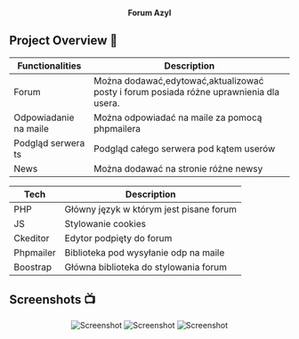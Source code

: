 <h1 align="center">

<br>



<br>

<br>

</h1>

<h4 align="center">Forum Azyl</h4>

## Project Overview 🎉

|  Functionalities                                        | Description                                                                             |
| ------------------------------------------------------- | ----------------------------------------------------------------------------------------|
| Forum                                                   | Można dodawać,edytować,aktualizować posty i forum posiada różne uprawnienia dla usera.  |
| Odpowiadanie na maile                                   |Można odpowiadać na maile za pomocą phpmailera                                           |
| Podgląd serwera ts                                      | Podgląd całego serwera pod kątem userów                                                 |
| News                                                    | Można dodawać na stronie różne newsy                                                    |


| Tech                                                    | Description                              |
| ------------------------------------------------------- | ---------------------------------------- |
| PHP                                                     | Główny język w którym jest pisane forum  |
| JS                                                      | Stylowanie  cookies                      |
| Ckeditor                                                | Edytor podpięty do forum                 |
| Phpmailer                                               | Biblioteka pod wysyłanie odp na maile    |
| Boostrap                                                | Główna biblioteka do stylowania forum    |


## Screenshots 📺

<p align="center">
  <a >
    <img src="https://i.imgur.com/Am5HVUH.png"
         alt="Screenshot">
  </a>
  <a >
    <img src="https://i.imgur.com/gBuxde3.png"
         alt="Screenshot">
  </a>
                         <a >
    <img src="https://i.imgur.com/Ymmf1B5.png"
         alt="Screenshot">
  </a>
</p>









